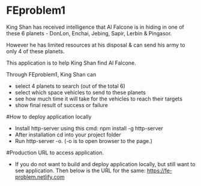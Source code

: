 # FEproblem1

King Shan has received intelligence that Al Falcone is in hiding in one of these 6 planets - DonLon, Enchai, Jebing, 
Sapir, Lerbin & Pingasor.

However he has limited resources at his disposal & can send his army to only 4 of these 
planets. 

This application is to help King Shan find Al Falcone.

Through FEproblem1, King Shan can 
- select 4 planets to search (out of the total 6) 
- select which space vehicles to send to these planets 
- see how much time it will take for the vehicles to reach their targets  
- show final result of success or failure

#How to deploy application locally

- Install http-server using this cmd: npm install -g http-server
- After installation cd into your project folder 
- Run http-server -o. (-o is to open browser to the page.)

#Production URL to access application.
- If you do not want to build and deploy application locally, but still want to see application. Then below is the URL for the same:
https://fe-problem.netlify.com



